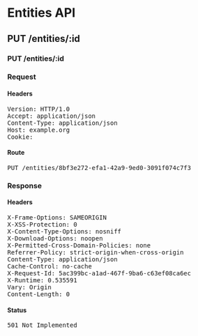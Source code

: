 # Entities API



## PUT /entities/:id

### PUT /entities/:id
### Request

#### Headers

<pre>Version: HTTP/1.0
Accept: application/json
Content-Type: application/json
Host: example.org
Cookie: </pre>

#### Route

<pre>PUT /entities/8bf3e272-efa1-42a9-9ed0-3091f074c7f3</pre>

### Response

#### Headers

<pre>X-Frame-Options: SAMEORIGIN
X-XSS-Protection: 0
X-Content-Type-Options: nosniff
X-Download-Options: noopen
X-Permitted-Cross-Domain-Policies: none
Referrer-Policy: strict-origin-when-cross-origin
Content-Type: application/json
Cache-Control: no-cache
X-Request-Id: 5ac399bc-a1ad-467f-9ba6-c63ef08ca6ec
X-Runtime: 0.535591
Vary: Origin
Content-Length: 0</pre>

#### Status

<pre>501 Not Implemented</pre>


